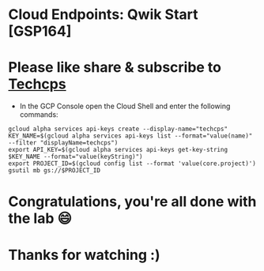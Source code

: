 
# Cloud Endpoints: Qwik Start [GSP164]

# Please like share & subscribe to [Techcps](https://www.youtube.com/@techcps)

* In the GCP Console open the Cloud Shell and enter the following commands:

```
gcloud alpha services api-keys create --display-name="techcps" 
KEY_NAME=$(gcloud alpha services api-keys list --format="value(name)" --filter "displayName=techcps")
export API_KEY=$(gcloud alpha services api-keys get-key-string $KEY_NAME --format="value(keyString)")
export PROJECT_ID=$(gcloud config list --format 'value(core.project)')
gsutil mb gs://$PROJECT_ID
```

# Congratulations, you're all done with the lab 😄

# Thanks for watching :)
